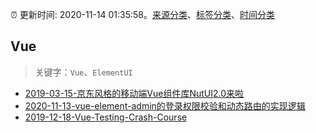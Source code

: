:alarm_clock: 更新时间: 2020-11-14 01:35:58。[来源分类](../README.md)、[标签分类](../TAGS.md)、[时间分类](../TIMELINE.md)

## Vue


> 关键字：`Vue`、`ElementUI`



- [2019-03-15-京东风格的移动端Vue组件库NutUI2.0来啦](https://jdc.jd.com/archives/212979) 
- [2020-11-13-vue-element-admin的登录权限校验和动态路由的实现逻辑](https://juejin.im/post/6894635161326256141) 
- [2019-12-18-Vue-Testing-Crash-Course](https://dev.to/blacksonic/vue-testing-crash-course-59kl) 